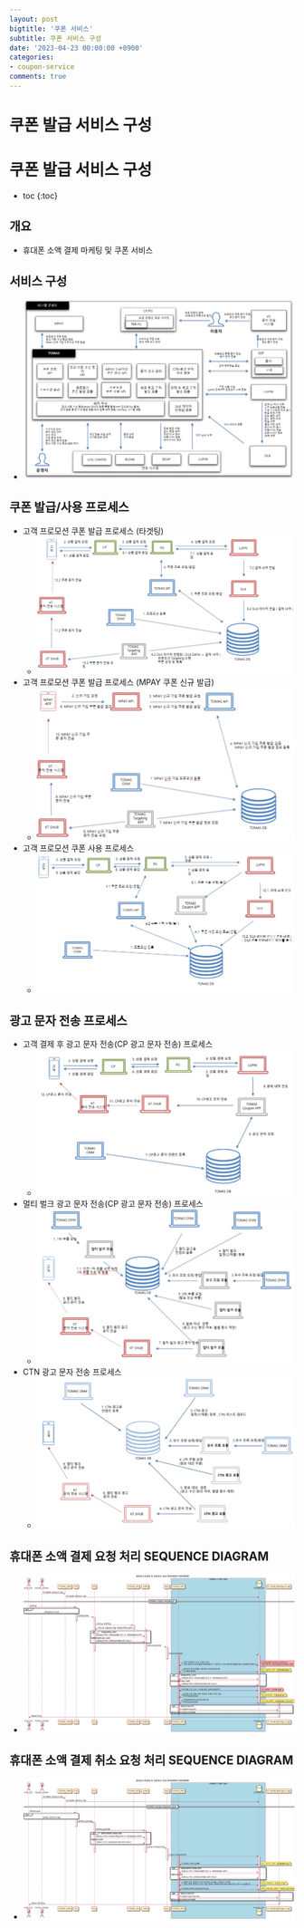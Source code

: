 ```yaml
---
layout: post
bigtitle: '쿠폰 서비스'
subtitle: 쿠폰 서비스 구성
date: '2023-04-23 00:00:00 +0900'
categories:
- coupon-service
comments: true
---
```


# 쿠폰 발급 서비스 구성

# 쿠폰 발급 서비스 구성
* toc
{:toc}

## 개요
+ 휴대폰 소액 결제 마케팅 및 쿠폰 서비스 

## 서비스 구성
+ ![img_1.png](../../../assets/img/coupon-service/configureCouponIssuanceService_1.png)

## 쿠폰 발급/사용 프로세스 
+ 고객 프로모션 쿠폰 발급 프로세스 (타겟팅)
  + ![img_2.png](../../../assets/img/coupon-service/configureCouponIssuanceService_2.png)
+ 고객 프로모션 쿠폰 발급 프로세스 (MPAY 쿠폰 신규 발급)
  + ![img_3.png](../../../assets/img/coupon-service/configureCouponIssuanceService_3.png)
+ 고객 프로모션 쿠폰 사용 프로세스
  + ![img_4.png](../../../assets/img/coupon-service/configureCouponIssuanceService_4.png)

## 광고 문자 전송 프로세스
+ 고객 결제 후 광고 문자 전송(CP 광고 문자 전송) 프로세스
  + ![img_5.png](../../../assets/img/coupon-service/configureCouponIssuanceService_5.png)
+ 멀티 벌크 광고 문자 전송(CP 광고 문자 전송) 프로세스
  + ![img_6.png](../../../assets/img/coupon-service/configureCouponIssuanceService_6.png)
+ CTN 광고 문자 전송 프로세스
  + ![img_7.png](../../../assets/img/coupon-service/configureCouponIssuanceService_7.png)

## 휴대폰 소액 결제 요청 처리 SEQUENCE DIAGRAM
+ ![img_8.png](../../../assets/img/coupon-service/configureCouponIssuanceService_8.png)

## 휴대폰 소액 결제 취소 요청 처리 SEQUENCE DIAGRAM
+ ![img_9.png](../../../assets/img/coupon-service/configureCouponIssuanceService_9.png)
